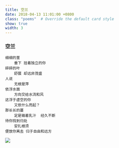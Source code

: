 ```yaml
---
title: 空兰
date: 2018-04-13 11:01:00 +0800
class: "poems"  # Override the default card style
show: true
width: 3
---
```


### 空兰

```angular2html
细细的茎
    垂下 挂着独立的你
碎碎的叶
    舒展 却远非茂盛
人说
    无根是萍
依浮水面
    方向交给水流和风
这浮于虚空的你
    又依什么而起？
那长长的蔓
    定是输着乳汁  经久不断
待你找到归处
    安扎根须
便放你离去 归于自由和远方
```

<div>
<img src="{{ 'assets/images/poems/空兰.jpg' | relative_url }}" class="img-fluid rounded" >
</div>